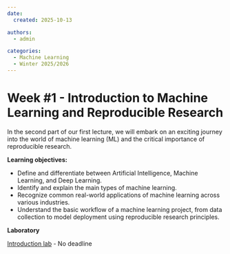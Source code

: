 ```yaml
---
date:
  created: 2025-10-13

authors:
  - admin

categories:
  - Machine Learning
  - Winter 2025/2026
---
```


# Week #1 - Introduction to Machine Learning and Reproducible Research
In the second part of our first lecture, we will embark on an exciting journey into the world of machine learning (ML) and the critical importance of reproducible research.

<!-- more -->

**Learning objectives:**

- Define and differentiate between Artificial Intelligence, Machine Learning, and Deep Learning.
- Identify and explain the main types of machine learning.
- Recognize common real-world applications of machine learning across various industries.
- Understand the basic workflow of a machine learning project, from data collection to model deployment using reproducible research principles.

**Laboratory**

[Introduction lab](https://classroom.github.com/a/bWAhi) - No deadline
